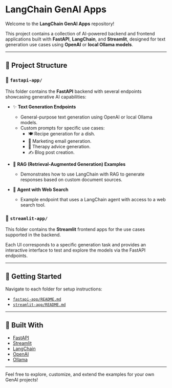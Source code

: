 # LangChain GenAI Apps

Welcome to the **LangChain GenAI Apps** repository!

This project contains a collection of AI-powered backend and frontend applications built with **FastAPI**, **LangChain**, and **Streamlit**, designed for text generation use cases using **OpenAI** or **local Ollama models**.

---

## 🔧 Project Structure

### 📁 `fastapi-app/`

This folder contains the **FastAPI** backend with several endpoints showcasing generative AI capabilities:

- ✨ **Text Generation Endpoints**
  - General-purpose text generation using OpenAI or local Ollama models.
  - Custom prompts for specific use cases:
    - 🍽️ Recipe generation for a dish.
    - 📧 Marketing email generation.
    - 🧠 Therapy advice generation.
    - ✍️ Blog post creation.

- 🔎 **RAG (Retrieval-Augmented Generation) Examples**
  - Demonstrates how to use LangChain with RAG to generate responses based on custom document sources.

- 🤖 **Agent with Web Search**
  - Example endpoint that uses a LangChain agent with access to a web search tool.

### 📁 `streamlit-app/`

This folder contains the **Streamlit** frontend apps for the use cases supported in the backend.

Each UI corresponds to a specific generation task and provides an interactive interface to test and explore the models via the FastAPI endpoints.

---

## 🚀 Getting Started

Navigate to each folder for setup instructions:

- [`fastapi-app/README.md`](./fastapi-app/README.md)
- [`streamlit-app/README.md`](./streamlit-app/README.md)

---

## 🧠 Built With

- [FastAPI](https://fastapi.tiangolo.com/)
- [Streamlit](https://streamlit.io/)
- [LangChain](https://www.langchain.com/)
- [OpenAI](https://openai.com/)
- [Ollama](https://ollama.com/)

---

Feel free to explore, customize, and extend the examples for your own GenAI projects!